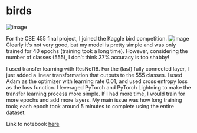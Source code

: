 # birds

![image](https://github.com/tylernguyen11/birds/assets/68497574/97230d60-88bc-4a6d-b1f8-1d56fdbed3c5)


For the CSE 455 final project, I joined the Kaggle bird competition.
![image](https://github.com/tylernguyen11/birds/assets/68497574/c1cd07be-9909-40eb-8246-a3a600cd0681)
Clearly it's not very good, but my model is pretty simple and was only trained for 40 epochs (training took a long time). However, considering the number of classes (555), I don't think 37% accuracy is too shabby!

I used transfer learning with ResNet18. For the (last) fully connected layer, I just added a linear transformation that outputs to the 555 classes. I used Adam as the optimizer with learning rate 0.01, and used cross entropy loss as the loss function. I leveraged PyTorch and PyTorch Lightning to make the transfer learning process more simple. If I had more time, I would train for more epochs and add more layers. My main issue was how long training took; each epoch took around 5 minutes to complete using the entire dataset.

Link to notebook [here](https://www.kaggle.com/tylernguyen11/birds2)
